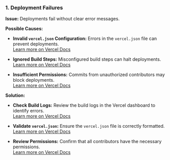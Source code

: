 ### 1. **Deployment Failures**

**Issue:** Deployments fail without clear error messages.

**Possible Causes:**

- **Invalid `vercel.json` Configuration:** Errors in the `vercel.json` file can prevent deployments.  
  [Learn more on Vercel Docs](https://vercel.com/docs/deployments/troubleshoot-a-build)

- **Ignored Build Steps:** Misconfigured build steps can halt deployments.  
  [Learn more on Vercel Docs](https://vercel.com/docs/deployments/troubleshoot-a-build)

- **Insufficient Permissions:** Commits from unauthorized contributors may block deployments.  
  [Learn more on Vercel Docs](https://vercel.com/docs/deployments/troubleshoot-a-build)

**Solution:**

- **Check Build Logs:** Review the build logs in the Vercel dashboard to identify errors.  
  [Learn more on Vercel Docs](https://vercel.com/docs/deployments/troubleshoot-a-build)

- **Validate `vercel.json`:** Ensure the `vercel.json` file is correctly formatted.  
  [Learn more on Vercel Docs](https://vercel.com/docs/deployments/troubleshoot-a-build)

- **Review Permissions:** Confirm that all contributors have the necessary permissions.  
  [Learn more on Vercel Docs](https://vercel.com/docs/deployments/troubleshoot-a-build)
